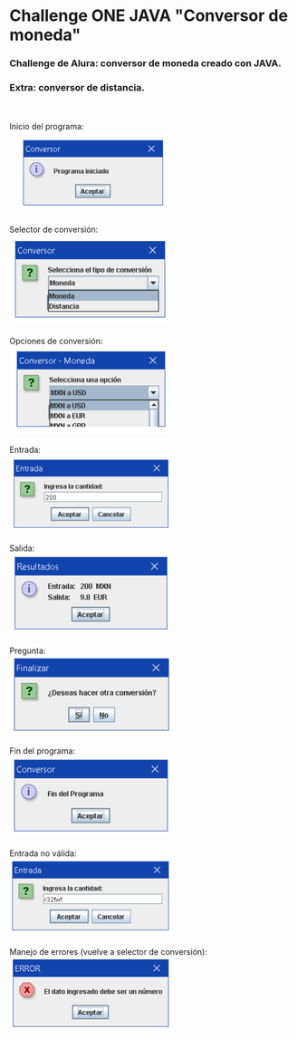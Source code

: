 # Challenge ONE JAVA "Conversor de moneda" <br>

### Challenge de Alura: conversor de moneda creado con JAVA.
### Extra: conversor de distancia.
<br><br>Inicio del programa:<br>
<img src="./img/inicio.png" style="width: 290px" style="width: 290px">
<br><br>Selector de conversión:<br>
<img src="./img/selector.png" style="width: 290px">
<br><br>Opciones de conversión:<br>
<img src="./img/opciones.png" style="width: 290px">
<br><br>Entrada:<br>
<img src="./img/entrada.png" style="width: 290px">
<br><br>Salida:<br>
<img src="./img/salida.png" style="width: 290px">
<br><br>Pregunta:<br>
<img src="./img/pregunta.png" style="width: 290px">
<br><br>Fin del programa:<br>
<img src="./img/final.png" style="width: 290px">
<br><br>Entrada no válida:<br>
<img src="./img/entrada-invalida.png" style="width: 290px">
<br><br>Manejo de errores (vuelve a selector de conversión):<br>
<img src="./img/error.png" style="width: 290px">

